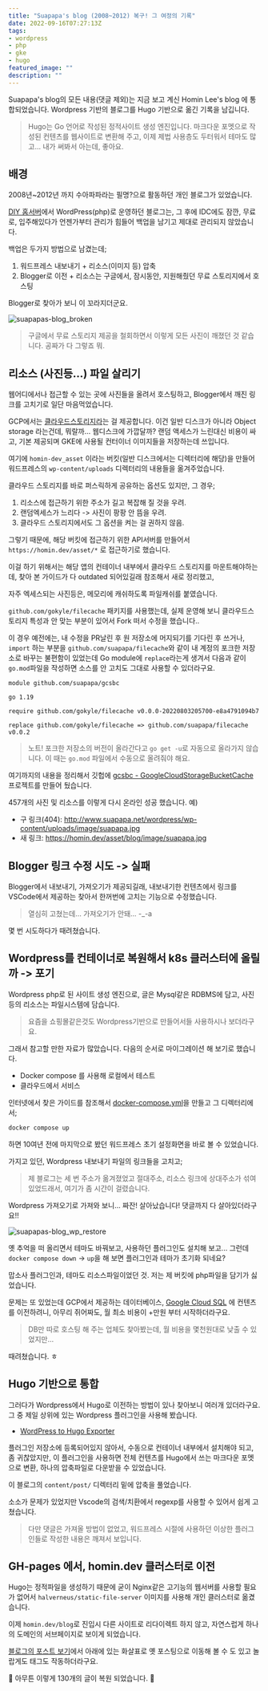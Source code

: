 ```yaml
---
title: "Suapapa's blog (2008~2012) 복구! 그 여정의 기록"
date: 2022-09-16T07:27:13Z
tags:
- wordpress
- php
- gke
- hugo
featured_image: ""
description: ""
---
```


Suapapa's blog의 모든 내용(댓글 제외)는 지금 보고 계신 Homin Lee's blog 에
통합되었습니다. Wordpress 기반의 블로그를 Hugo 기반으로 옮긴 기록을 남깁니다.

> Hugo는 Go 언어로 작성된 정적사이트 생성 엔진입니다. 마크다운 포멧으로 작성된 컨텐츠를
> 웹사이트로 변환해 주고, 이제 제법 사용층도 두터워서 테마도 많고...
> 내가 써봐서 아는데, 좋아요.

## 배경

2008년~2012년 까지 수아파파라는 필명?으로 활동하던 개인 블로그가 있었습니다.

[DIY 홈서버](https://homin.dev/blog/p=18/)에서 WordPress(php)로 운영하던 블로그는,
그 후에 IDC에도 잠깐, 무료로, 입주해있다가 언젠가부터 관리가 힘들어 백업을 남기고
제대로 관리되지 않았습니다.

백업은 두가지 방법으로 남겼는데;

1. 워드프레스 내보내기 + 리소스(이미지 등) 압축
2. Blogger로 이전 + 리소스는 구글에서, 잠시동안, 지원해줬던 무료 스토리지에서 호스팅

Blogger로 찾아가 보니 이 꼬라지더군요.

![suapapas-blog_broken](/img/suapapas-blog_broken.png)

> 구글에서 무료 스토리지 제공을 철회하면서 이렇게 모든 사진이 깨졌던 것 같습니다.
> 공짜가 다 그렇죠 뭐.


## 리소스 (사진등...) 파일 살리기

웹어디에서나 접근할 수 있는 곳에 사진들을 올려서 호스팅하고, Blogger에서 깨진 링크를
고치기로 일단 마음먹었습니다.

GCP에서는 [클라우드스토리지라](https://cloud.google.com/storage)는 걸 제공합니다.
이건 일반 디스크가 아니라 Object storage 라는건데, 뭐랄까... 웹디스크에 가깝달까?
랜덤 액세스가 느린대신 비용이 싸고,
기본 제공되며 GKE에 사용될 컨터이너 이미지들을 저장하는데 쓰입니다.

여기에 `homin-dev_asset` 이라는 버킷(일반 디스크에서는 디렉터리에 해당)을 만들어
워드프레스의 `wp-content/uploads` 디렉터리의 내용들을 옮겨주었습니다.

클라우드 스토리지를 바로 퍼스릭하게 공유하는 옵션도 있지만, 그 경우;

1. 리소스에 접근하기 위한 주소가 길고 복잡해 질 것을 우려.
2. 랜덤엑세스가 느리다 -> 사진이 팡팡 안 뜸을 우려.
3. 클라우드 스토리지에서도 그 옵션을 켜는 걸 권하지 않음.

그렇기 때문에, 해당 버킷에 접근하기 위한 API서버를 만들어서 `https://homin.dev/asset/*`
로 접근하기로 했습니다.

이걸 하기 위해서는 해당 앱의 컨테이너 내부에서 클라우드 스토리지를 마운트해야하는데,
찾아 본 가이드가 다 outdated 되어있길래 참조해서 새로 정리했고,

자주 엑세스되는 사진등은, 메모리에 캐쉬하도록 파일캐쉬를 붙였습니다.

`github.com/gokyle/filecache` 패키지를 사용했는데, 실제 운영해 보니 클라우드스토리지 특성과
안 맞는 부분이 있어서 Fork 떠서 수정을 했습니다..

이 경우 예전에는, 내 수정을 PR날린 후 원 저장소에 머지되기를 기다린 후 쓰거나,
`import` 하는 부분을 `github.com/suapapa/filecache`와 같이 내 계정의 포크한 저장소로 바꾸는
불편함이 있었는데 Go module에 `replace`라는게 생겨서 다음과 같이 `go.mod`파일을 작성하면
소스를 안 고치도 그대로 사용할 수 있더라구요.

```
module github.com/suapapa/gcsbc

go 1.19

require github.com/gokyle/filecache v0.0.0-20220803205700-e8a4791094b7

replace github.com/gokyle/filecache => github.com/suapapa/filecache v0.0.2
```

> 노트! 포크한 저장소의 버전이 올라간다고 `go get -u`로 자동으로 올라가지 않습니다.
> 이 때는 `go.mod` 파일에서 수동으로 올려줘야 해요.

여기까지의 내용을 정리해서 깃헙에 [gcsbc - GoogleCloudStorageBucketCache](https://github.com/suapapa/gcsbc)
프로젝트를 만들어 뒀습니다.

457개의 사진 및 리소스를 이렇게 다시 온라인 성공 했습니다. 예)

- 구 링크(404): http://www.suapapa.net/wordpress/wp-content/uploads/image/suapapa.jpg
- 새 링크: https://homin.dev/asset/blog/image/suapapa.jpg

## Blogger 링크 수정 시도 -> 실패

Blogger에서 내보내기, 가져오기가 제공되길래, 내보내기한 컨텐츠에서 링크를
VSCode에서 제공하는 찾아서 한꺼번에 고치는 기능으로 수정했습니다.

> 열심히 고쳤는데... 가져오기가 안돼... -_-a

몇 번 시도하다가 때려쳤습니다.

## Wordpress를 컨테이너로 복원해서 k8s 클러스터에 올릴까 -> 포기

Wordpress php로 된 사이트 생성 엔진으로,
글은 Mysql같은 RDBMS에 담고, 사진 등의 리소스는 파일시스템에 담습니다.

> 요즘을 쇼핑몰같은것도 Wordpress기반으로 만들어서들 사용하시나 보더라구요.

그래서 참고할 만한 자료가 많았습니다. 다음의 순서로 마이그레이션 해 보기로 했습니다.

- Docker compose 를 사용해 로컬에서 테스트
- 클라우드에서 서비스

인터넷에서 찾은 가이드를 참조해서 [docker-compose.yml](https://raw.githubusercontent.com/suapapa/archive-wp/main/docker-compose.yml)을 만들고 그 디렉터리에서;

```bash
docker compose up
```
하면 10여년 전에 마지막으로 봤던 워드프레스 초기 설정화면을 바로 볼 수 있었습니다.

가지고 있던, Wordpress 내보내기 파일의 링크들을 고치고;

> 제 블로그는 세 번 주소가 옮겨졌었고 절대주소, 리소스 링크에 상대주소가 섞여 있었드래서,
> 여기가 좀 시간이 걸렸습니다.

Wordpress 가져오기로 가져와 보니... 짜잔! 살아났습니다! 댓글까지 다 살아있더라구요!!

![suapapas-blog_wp_restore](/img/suapapas-blog_wp_restore.png)

옛 추억을 떠 올리면서 테마도 바꿔보고, 사용하던 플러그인도 설치해 보고...
그런데 `docker compose down` -> `up`을 해 보면 플러그인과 테마가 초기화 되네요?

맙소사 플러그인과, 테마도 리소스파일이었던 것. 저는 제 버킷에 php파일을 담기가 싫었습니다.

문제는 또 있었는데 GCP에서 제공하는 데이터베이스, [Google Cloud SQL](https://cloud.google.com/sql)
에 컨텐츠를 이전하려니, 아무리 쥐어짜도, 월 최소 비용이 +만원 부터 시작하더라구요.

> DB만 따로 호스팅 해 주는 업체도 찾아봤는데, 월 비용을 몇천원대로 낮출 수 있었지만... 

때려쳤습니다. ㅎ

## Hugo 기반으로 통합

그러다가 Wordpress에서 Hugo로 이전하는 방법이 있나 찾아보니 여러개 있더라구요.
그 중 제일 상위에 있는 Wordpress 플러그인을 사용해 봤습니다.

- [WordPress to Hugo Exporter](https://github.com/SchumacherFM/wordpress-to-hugo-exporter)

플러그인 저장소에 등록되어있지 않아서, 수동으로 컨테이너 내부에서 설치해야 되고,
좀 귀찮았지만, 이 플러그인을 사용하면 전체 컨텐츠를 Hugo에서 쓰는 마크다운 포멧으로 변환,
하나의 압축파일로 다운받을 수 있었습니다.

이 블로그의 `content/post/` 디렉터리 밑에 압축을 풀었습니다.

소소가 문제가 있었지만 Vscode의 검색/치환에서 regexp를 사용할 수 있어서 쉽게 고쳤습니다.

> 다만 댓글은 가져올 방법이 없었고, 워드프레스 시절에 사용하던
> 이상한 플러그인들로 작성한 내용은 깨져서 보입니다.

## GH-pages 에서, homin.dev 클러스터로 이전

Hugo는 정적파일을 생성하기 때문에 굳이 Nginx같은 고기능의 웹서버를 사용할 필요가 없어서
`halverneus/static-file-server` 이미지를 사용해 개인 클러스터로 옮겼습니다.

이제 `homin.dev/blog`로 진입시 다른 사이트로 리다이렉트 하지 않고,
자연스럽게 하나의 도메인의 서브페이지로 보이게 되었습니다.

[블로그의 포스트 보기](https://homin.dev/blog/post/)에서 아래에 있는 화살표로 옛 포스팅으로
이동해 볼 수 도 있고 놀랍게도 태그도 작동하더라구요.

🎉 아무튼 이렇게 130개의 글이 복원 되었습니다. 🎉